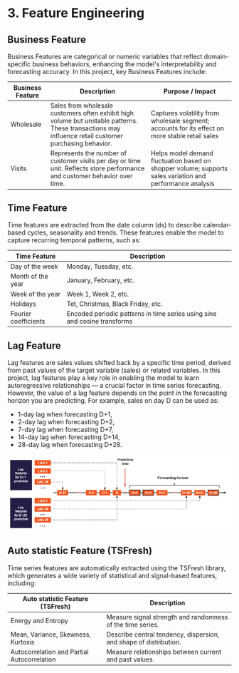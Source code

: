 # 3. Feature Engineering
## Business Feature
Business Features are categorical or numeric variables that reflect domain-specific business behaviors, enhancing the model's interpretability and forecasting accuracy. In this project, key Business Features include: 

| Business Feature | Description| Purpose / Impact                                                                                         |
|------------------|------------------------------------------------------------------------------------------------------------------------------------------------------------------|-----------------------------------------------------------------------------------------------------------|
| Wholesale         | Sales from wholesale customers often exhibit high volume but unstable patterns. These transactions may influence retail customer purchasing behavior.           | Captures volatility from wholesale segment; accounts for its effect on more stable retail sales          |
| Visits            | Represents the number of customer visits per day or time unit. Reflects store performance and customer behavior over time.                                      | Helps model demand fluctuation based on shopper volume; supports sales variation and performance analysis |


## Time Feature
Time features are extracted from the date column (ds) to describe calendar-based cycles, seasonality and trends. These features enable the model to capture recurring temporal patterns, such as:

| **Time Feature** | **Description**                                                                 |
|------------------|----------------------------------------------------------------------------------|
| Day of the week  | Monday, Tuesday, etc.                                                           |
| Month of the year| January, February, etc.                                                         |
| Week of the year | Week 1, Week 2, etc.                                                            |
| Holidays         | Tet, Christmas, Black Friday, etc.                                              |
| Fourier coefficients | Encoded periodic patterns in time series using sine and cosine transforms |

## Lag Feature
Lag features are sales values shifted back by a specific time period, derived from past values of the target variable (sales) or related variables. In this project, lag features play a key role in enabling the model to learn autoregressive relationships — a crucial factor in time series forecasting.
However, the value of a lag feature depends on the point in the forecasting horizon you are predicting. For example, sales on day D can be used as:

- 1-day lag when forecasting D+1,
- 2-day lag when forecasting D+2,
- 7-day lag when forecasting D+7,
- 14-day lag when forecasting D+14,
- 28-day lag when forecasting D+28.

![Lag Feature image](./images/lag-feature.jpg)

## Auto statistic Feature (TSFresh)
Time series features are automatically extracted using the TSFresh library, which generates a wide variety of statistical and signal-based features, including: 

| **Auto statistic Feature (TSFresh)**           | **Description**                                                   |
|----------------------------------|-------------------------------------------------------------------|
| Energy and Entropy               | Measure signal strength and randomness of the time series.        |
| Mean, Variance, Skewness, Kurtosis | Describe central tendency, dispersion, and shape of distribution. |
| Autocorrelation and Partial Autocorrelation | Measure relationships between current and past values.          |